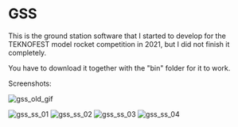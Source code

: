 # GSS

This is the ground station software that I started to develop for the TEKNOFEST model rocket competition in 2021, but I did not finish it completely.

You have to download it together with the "bin" folder for it to work.

Screenshots:

![gss_old_gif](https://github.com/gokmavisianka/GSS/assets/85447383/37362c21-a828-47c5-b171-e0d99887d36c)

![gss_ss_01](https://github.com/gokmavisianka/GSS/assets/85447383/dd733797-9d2e-49ab-adda-99b1402b5fe8)
![gss_ss_02](https://github.com/gokmavisianka/GSS/assets/85447383/20f80aff-fae0-4517-a7f8-06de11277831)
![gss_ss_03](https://github.com/gokmavisianka/GSS/assets/85447383/59fe8e49-5cd1-4edb-bbe0-3569c8204026)
![gss_ss_04](https://github.com/gokmavisianka/GSS/assets/85447383/c83dac4f-82e3-4c86-813c-c865067ffc41)

